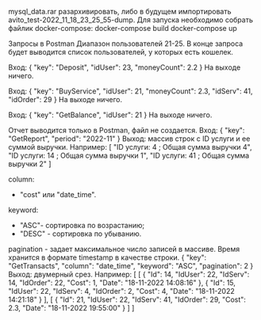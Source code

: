 
mysql_data.rar разархивировать, либо в будущем импортировать avito_test-2022_11_18_23_25_55-dump.
Для запуска необходимо собрать файлик docker-compose:
docker-compose build 
docker-compose up

Запросы в Postman
Диапазон пользователей 21-25.
В конце запроса будет выводится список пользователей, у которых есть кошелек.

Вход:
{
    "key": "Deposit",
    "idUser": 23,
    "moneyCount": 2.2
}
На выходе ничего.

Вход:
{
    "key": "BuyService",
    "idUser": 21,
    "moneyCount": 2.3,
    "idServ": 41,
    "idOrder": 29
}
На выходе ничего.

Вход:
{
    "key": "GetBalance",
    "idUser": 21
}
На выходе ничего.


Отчет выводится только в Postman, файл не создается.
Вход:
{
    "key": "GetReport",
    "period": "2022-11"
}
Выход: массив строк с ID услуги и ее суммой выручки.
Например: [
    "ID услуги: 4 ; Общая сумма выручки 4",
    "ID услуги: 14 ; Общая сумма выручки 1",
    "ID услуги: 41 ; Общая сумма выручки 2"
]


column:
 - "cost" или "date_time".

keyword:
 - "ASC"- сортировка по возрастанию;
 - "DESC" - сортировка по убыванию.

pagination - задает максимальное число записей в массиве.
Время хранится в формате timestamp в качестве строки.
{
    "key": "GetTransacts",
    "column": "date_time", 
    "keyword": "ASC",
    "pagination": 2
}
Выход: двумерный срез.
Например: [
    [
        {
            "Id": 14,
            "IdUser": 22,
            "IdServ": 14,
            "IdOrder": 22,
            "Cost": 1,
            "Date": "18-11-2022 14:08:16"
        },
        {
            "Id": 15,
            "IdUser": 22,
            "IdServ": 4,
            "IdOrder": 2,
            "Cost": 4,
            "Date": "18-11-2022 14:21:18"
        }
    ],
    [
        {
            "Id": 21,
            "IdUser": 22,
            "IdServ": 41,
            "IdOrder": 29,
            "Cost": 2.3,
            "Date": "18-11-2022 19:55:00"
        }
    ]
]
